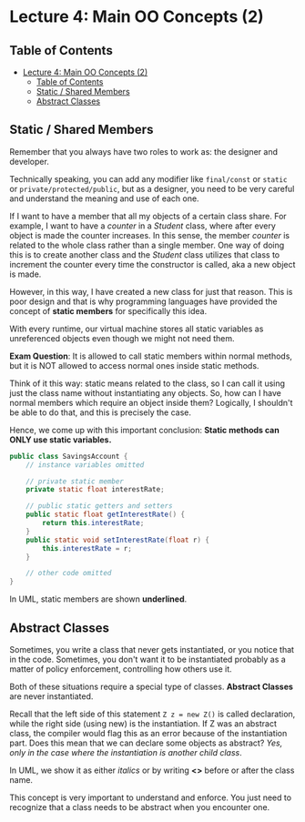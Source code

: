 # Lecture 4: Main OO Concepts (2)

## Table of Contents

- [Lecture 4: Main OO Concepts (2)](#lecture-4-main-oo-concepts-2)
  - [Table of Contents](#table-of-contents)
  - [Static / Shared Members](#static--shared-members)
  - [Abstract Classes](#abstract-classes)

## Static / Shared Members

Remember that you always have two roles to work as: the designer and developer.

Technically speaking, you can add any modifier like `final/const` or `static` or `private/protected/public`, but as a designer, you need to be very careful and understand the meaning and use of each one.

If I want to have a member that all my objects of a certain class share. For example, I want to have a *counter* in a *Student* class, where after every object is made the counter increases. In this sense, the member *counter* is related to the whole class rather than a single member.
One way of doing this is to create another class and the *Student* class utilizes that class to increment the counter every time the constructor is called, aka a new object is made.

However, in this way, I have created a new class for just that reason. This is poor design and that is why programming languages have provided the concept of **static members** for specifically this idea.

With every runtime, our virtual machine stores all static variables as unreferenced objects even though we might not need them.

**Exam Question**: It is allowed to call static members within normal methods, but it is NOT allowed to access normal ones inside static methods.

Think of it this way: static means related to the class, so I can call it using just the class name without instantiating any objects. So, how can I have normal members which require an object inside them? Logically, I shouldn't be able to do that, and this is precisely the case.

Hence, we come up with this important conclusion: **Static methods can ONLY use static variables.**

```java
public class SavingsAccount {
    // instance variables omitted

    // private static member
    private static float interestRate;

    // public static getters and setters
    public static float getInterestRate() {
        return this.interestRate;
    }
    public static void setInterestRate(float r) {
        this.interestRate = r;
    }

    // other code omitted
}
```

In UML, static members are shown **underlined**.

## Abstract Classes

Sometimes, you write a class that never gets instantiated, or you notice that in the code. Sometimes, you don't want it to be instantiated probably as a matter of policy enforcement, controlling how others use it.

Both of these situations require a special type of classes. **Abstract Classes** are never instantiated.

Recall that the left side of this statement `Z z = new Z()` is called declaration, while the right side (using new) is the instantiation. If Z was an abstract class, the compiler would flag this as an error because of the instantiation part. Does this mean that we can declare some objects as abstract? *Yes, only in the case where the instantiation is another child class*.

In UML, we show it as either *italics* or by writing **<<static>>** before or after the class name.

This concept is very important to understand and enforce. You just need to recognize that a class needs to be abstract when you encounter one.